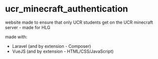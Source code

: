 # ucr_minecraft_authentication
website made to ensure that only UCR students get on the UCR minecraft server - made for HLG

made with:

- Laravel (and by extension - Composer)
- VueJS (and by extension - HTML/CSS/JavaScript)
